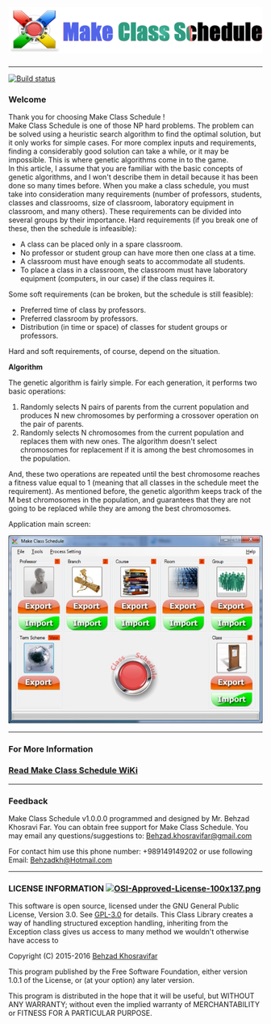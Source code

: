 # [![Make Class Schedule](https://raw.githubusercontent.com/Behzadkhosravifar/MakeClassSchedule/master/src/MakeClassSchedule/Resources/Help/MCS_Help/HelpHeader.png)][1]

[1]: http://behzadkhosravifar.github.io/MakeClassSchedule/

--------------------
[![Build status](https://ci.appveyor.com/api/projects/status/4cjm8ir7bswf6nse?svg=true)](https://ci.appveyor.com/project/Behzadkhosravifar/makeclassschedule)

### Welcome

Thank you for choosing Make Class Schedule ! <br/>
Make Class Schedule is one of those NP hard problems. The problem can be solved using a heuristic search algorithm to find the optimal solution, but it only works for simple cases. For more complex inputs and requirements, finding a considerably good solution can take a while, or it may be impossible. This is where genetic algorithms come in to the game. <br/>
In this article, I assume that you are familiar with the basic concepts of genetic algorithms, and I won't describe them in detail because it has been done so many times before.
When you make a class schedule, you must take into consideration many requirements (number of professors, students, classes and classrooms, size of classroom, laboratory equipment in classroom, and many others). These requirements can be divided into several groups by their importance. Hard requirements (if you break one of these, then the schedule is infeasible):

* A class can be placed only in a spare classroom.
* No professor or student group can have more then one class at a time.
* A classroom must have enough seats to accommodate all students.
* To place a class in a classroom, the classroom must have laboratory equipment (computers, in our case) if the class requires it.

Some soft requirements (can be broken, but the schedule is still feasible):

* Preferred time of class by professors.
* Preferred classroom by professors.
* Distribution (in time or space) of classes for student groups or professors.

Hard and soft requirements, of course, depend on the situation.


**Algorithm**

The genetic algorithm is fairly simple. For each generation, it performs two basic operations:

1. Randomly selects N pairs of parents from the current population and produces N new chromosomes by performing a crossover operation on the pair of parents.
2. Randomly selects N chromosomes from the current population and replaces them with new ones. The algorithm doesn't select chromosomes for replacement if it is among the best chromosomes in the population.

And, these two operations are repeated until the best chromosome reaches a fitness value equal to 1 (meaning that all classes in the schedule meet the requirement). As mentioned before, the genetic algorithm keeps track of the M best chromosomes in the population, and guarantees that they are not going to be replaced while they are among the best chromosomes.

Application main screen:

[![MakeClassSchedule.jpg](https://raw.githubusercontent.com/Behzadkhosravifar/MakeClassSchedule/master/src/MakeClassSchedule/Resources/Help/MCS_Help/MakeClassSchedule.jpg)](https://github.com/Behzadkhosravifar/MakeClassSchedule/wiki/Welcome-to-the-Make-Class-Schedule)

--------------------------------
### For More Information

### [Read Make Class Schedule WiKi](https://github.com/Behzadkhosravifar/MakeClassSchedule/wiki/Welcome-to-the-Make-Class-Schedule)

--------------------------------
### Feedback

Make Class Schedule v1.0.0.0 programmed and designed by Mr. Behzad Khosravi Far.
You can obtain free support for Make Class Schedule. You may email any questions/suggestions to:
Behzad.khosravifar@gmail.com
 
For contact him use this phone number: +989149149202
or use following Email: Behzadkh@Hotmail.com


--------------------------
### LICENSE INFORMATION      [![OSI-Approved-License-100x137.png](http://opensource.org/trademarks/opensource/OSI-Approved-License-100x137.png)](http://opensource.org/licenses/GPL-3.0.html)

This software is open source, licensed under the GNU General Public License, Version 3.0.
See [GPL-3.0](http://opensource.org/licenses/GPL-3.0.html) for details.
This Class Library creates a way of handling structured exception handling,
inheriting from the Exception class gives us access to many method
we wouldn't otherwise have access to
                  
Copyright (C) 2015-2016 [Behzad Khosravifar](mailto:Behzad.Khosravifar@Gmail.com)

This program published by the Free Software Foundation,
either version 1.0.1 of the License, or (at your option) any later version.

This program is distributed in the hope that it will be useful,
but WITHOUT ANY WARRANTY; without even the implied warranty of
MERCHANTABILITY or FITNESS FOR A PARTICULAR PURPOSE.
